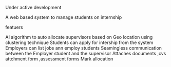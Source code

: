 Under active development

A web based system to manage students on internship


featuers

AI algorithm to auto allocate supervisors based on Geo location using clustering technique
Students can apply for intership from the system
Employers can list jobs ann employ students
Seamingless communication between the Employer student and the supervisor 
Attaches documents ,cvs attchment form ,assessment forms
Mark allocation 